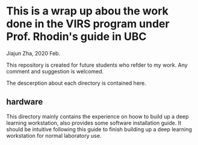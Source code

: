 # This is a wrap up abou the work done in the VIRS program under Prof. Rhodin's guide in UBC
Jiajun Zha, 2020 Feb.

This repository is created for future students who refder to my work. Any comment and suggestion is welcomed.

The descerption about each directory is contained here.

## hardware
This directory mainly contains the experience on hoow to build up a deep learning workstation, also provides some software installation guide. It should be intuitive following this guide to finish building up a deep learning workstation for normal laboratory use.